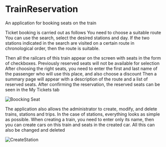 
# TrainReservation

An application for booking seats on the train

Ticket booking is carried out as follows
You need to choose a suitable route
You can use the search, select the desired stations and day.
If the two stations indicated in the search are visited on a certain route in chronological order, then the route is suitable.

Then all the railcars of this train appear on the screen with seats in the form of checkboxes.
Previously reserved seats will not be available for selection
After choosing the right seats, you need to enter the first and last name of the passenger who will use this place, and also choose a discount
Then a summary page will appear with a description of the route and a list of reserved seats.
After confirming the reservation, the reserved seats can be seen in the My Tickets tab

![Boocking Seat](https://user-images.githubusercontent.com/74061165/127734060-35a02eb4-c3d9-40a2-b5cd-7088d09a1bbe.gif)


The application also allows the administrator to create, modify, and delete trains, stations and trips.
In the case of stations, everything looks as simple as possible.
When creating a train, you need to enter only its name, then you can create cars on this train and seats in the created car. 
All this can also be changed and deleted


![CreateStation](https://user-images.githubusercontent.com/74061165/127347650-a5d90573-f05d-451d-bc0e-4b5abf969f77.gif)


